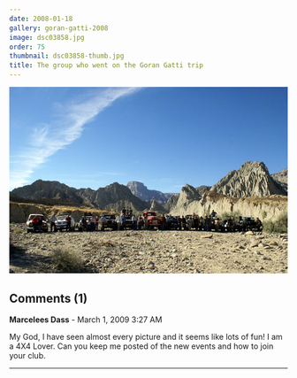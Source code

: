 ```yaml
---
date: 2008-01-18
gallery: goran-gatti-2008
image: dsc03858.jpg
order: 75
thumbnail: dsc03858-thumb.jpg
title: The group who went on the Goran Gatti trip
---
```


![The group who went on the Goran Gatti trip](./dsc03858.jpg)

<div id="comments">

## Comments (1)

**Marcelees Dass** - March  1, 2009  3:27 AM

My God, I have seen almost every picture and it seems like lots of fun! I am a 4X4 Lover. Can you keep me posted of the new events and how to join your club.

---

</div>